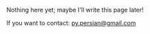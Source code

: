 <!--METADATA
title: About me

hide: sidebar checkthisout comments new

brief:
-->

Nothing here yet; maybe I'll write this page later!

If you want to contact: [py.persian@gmail.com](mailto:py.persian@gmail.com)
